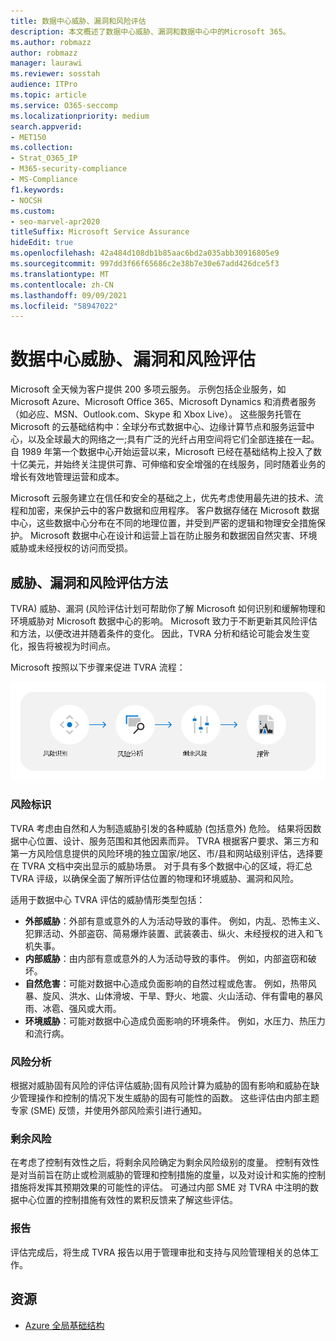 ```yaml
---
title: 数据中心威胁、漏洞和风险评估
description: 本文概述了数据中心威胁、漏洞和数据中心中的Microsoft 365。
ms.author: robmazz
author: robmazz
manager: laurawi
ms.reviewer: sosstah
audience: ITPro
ms.topic: article
ms.service: O365-seccomp
ms.localizationpriority: medium
search.appverid:
- MET150
ms.collection:
- Strat_O365_IP
- M365-security-compliance
- MS-Compliance
f1.keywords:
- NOCSH
ms.custom:
- seo-marvel-apr2020
titleSuffix: Microsoft Service Assurance
hideEdit: true
ms.openlocfilehash: 42a484d108db1b85aac6bd2a035abb30916805e9
ms.sourcegitcommit: 997dd3f66f65686c2e38b7e30e67add426dce5f3
ms.translationtype: MT
ms.contentlocale: zh-CN
ms.lasthandoff: 09/09/2021
ms.locfileid: "58947022"
---
```

# <a name="datacenter-threat-vulnerability-and-risk-assessment"></a>数据中心威胁、漏洞和风险评估

Microsoft 全天候为客户提供 200 多项云服务。 示例包括企业服务，如 Microsoft Azure、Microsoft Office 365、Microsoft Dynamics 和消费者服务（如必应、MSN、Outlook.com、Skype 和 Xbox Live）。 这些服务托管在 Microsoft 的云基础结构中：全球分布式数据中心、边缘计算节点和服务运营中心，以及全球最大的网络之一;具有广泛的光纤占用空间将它们全部连接在一起。 自 1989 年第一个数据中心开始运营以来，Microsoft 已经在基础结构上投入了数十亿美元，并始终关注提供可靠、可伸缩和安全增强的在线服务，同时随着业务的增长有效地管理运营和成本。

Microsoft 云服务建立在信任和安全的基础之上，优先考虑使用最先进的技术、流程和加密，来保护云中的客户数据和应用程序。 客户数据存储在 Microsoft 数据中心，这些数据中心分布在不同的地理位置，并受到严密的逻辑和物理安全措施保护。 Microsoft 数据中心在设计和运营上旨在防止服务和数据因自然灾害、环境威胁或未经授权的访问而受损。

## <a name="threat-vulnerability-and-risk-assessment-methodology"></a>威胁、漏洞和风险评估方法

TVRA) 威胁、漏洞 (风险评估计划可帮助你了解 Microsoft 如何识别和缓解物理和环境威胁对 Microsoft 数据中心的影响。 Microsoft 致力于不断更新其风险评估和方法，以便改进并随着条件的变化。 因此，TVRA 分析和结论可能会发生变化，报告将被视为时间点。

Microsoft 按照以下步骤来促进 TVRA 流程：

![TVRA 进程流。](../media/assurance-tvra-flow.png)

### <a name="risk-identification"></a>风险标识

TVRA 考虑由自然和人为制造威胁引发的各种威胁 (包括意外) 危险。 结果将因数据中心位置、设计、服务范围和其他因素而异。 TVRA 根据客户要求、第三方和第一方风险信息提供的风险环境的独立国家/地区、市/县和网站级别评估，选择要在 TVRA 文档中突出显示的威胁场景。 对于具有多个数据中心的区域，将汇总 TVRA 评级，以确保全面了解所评估位置的物理和环境威胁、漏洞和风险。

适用于数据中心 TVRA 评估的威胁情形类型包括：

- **外部威胁**：外部有意或意外的人为活动导致的事件。 例如，内乱、恐怖主义、犯罪活动、外部盗窃、简易爆炸装置、武装袭击、纵火、未经授权的进入和飞机失事。
- **内部威胁**：由内部有意或意外的人为活动导致的事件。 例如，内部盗窃和破坏。
- **自然危害**：可能对数据中心造成负面影响的自然过程或危害。 例如，热带风暴、旋风、洪水、山体滑坡、干旱、野火、地震、火山活动、伴有雷电的暴风雨、冰雹、强风或大雨。
- **环境威胁**：可能对数据中心造成负面影响的环境条件。 例如，水压力、热压力和流行病。

### <a name="risk-analysis"></a>风险分析

根据对威胁固有风险的评估评估威胁;固有风险计算为威胁的固有影响和威胁在缺少管理操作和控制的情况下发生威胁的固有可能性的函数。 这些评估由内部主题专家 (SME) 反馈，并使用外部风险索引进行通知。

### <a name="residual-risk"></a>剩余风险

在考虑了控制有效性之后，将剩余风险确定为剩余风险级别的度量。 控制有效性是对当前旨在防止或检测威胁的管理和控制措施的度量，以及对设计和实施的控制措施将发挥其预期效果的可能性的评估。 可通过内部 SME 对 TVRA 中注明的数据中心位置的控制措施有效性的累积反馈来了解这些评估。

### <a name="report"></a>报告

评估完成后，将生成 TVRA 报告以用于管理审批和支持与风险管理相关的总体工作。

## <a name="resources"></a>资源

- [Azure 全局基础结构](https://www.microsoft.com/datacenters)
